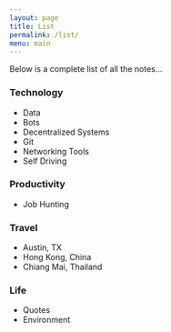```yaml
---
layout: page
title: List
permalink: /list/
menu: main
---
```


Below is a complete list of all the notes...

### Technology

- Data
- Bots
- Decentralized Systems
- Git
- Networking Tools
- Self Driving

### Productivity

- Job Hunting

### Travel

- Austin, TX
- Hong Kong, China
- Chiang Mai, Thailand

### Life

- Quotes
- Environment